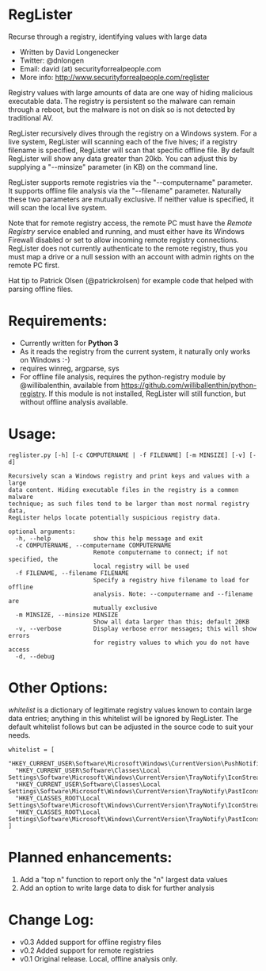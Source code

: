 RegLister
=============

Recurse through a registry, identifying values with large data

* Written by David Longenecker
* Twitter: @dnlongen
* Email: david (at) securityforrealpeople.com
* More info: http://www.securityforrealpeople.com/reglister

Registry values with large amounts of data are one way of hiding malicious executable data. The registry is persistent so the malware can remain through a reboot, but the malware is not on disk so is not detected by traditional AV.

RegLister recursively dives through the registry on a Windows system. For a live system, RegLister will scanning each of the five hives; if a registry filename is specified, RegLister will scan that specific offline file. By default RegLister will show any data greater than 20kb. You can adjust this by supplying a "--minsize" parameter (in KB) on the command line.

RegLister supports remote registries via the "--computername" parameter. It supports offline file analysis via the "--filename" parameter. Naturally these two parameters are mutually exclusive. If neither value is specified, it will scan the local live system.

Note that for remote registry access, the remote PC must have the *Remote Registry* service enabled and running, and must either have its Windows Firewall disabled or set to allow incoming remote registry connections. RegLister does not currently authenticate to the remote registry, thus you must map a drive or a null session with an account with admin rights on the remote PC first.

Hat tip to Patrick Olsen (@patrickrolsen) for example code that helped with parsing offline files.

Requirements:
=============

* Currently written for **Python 3**
* As it reads the registry from the current system, it naturally only works on Windows :-)
* requires winreg, argparse, sys
* For offline file analysis, requires the python-registry module by @willibalenthin, available from https://github.com/williballenthin/python-registry. If this module is not installed, RegLister will still function, but without offline analysis available.

Usage:
=============

```
reglister.py [-h] [-c COMPUTERNAME | -f FILENAME] [-m MINSIZE] [-v] [-d]

Recursively scan a Windows registry and print keys and values with a large
data content. Hiding executable files in the registry is a common malware
technique; as such files tend to be larger than most normal registry data,
RegLister helps locate potentially suspicious registry data.

optional arguments:
  -h, --help            show this help message and exit
  -c COMPUTERNAME, --computername COMPUTERNAME
                        Remote computername to connect; if not specified, the
                        local registry will be used
  -f FILENAME, --filename FILENAME
                        Specify a registry hive filename to load for offline
                        analysis. Note: --computername and --filename are
                        mutually exclusive
  -m MINSIZE, --minsize MINSIZE
                        Show all data larger than this; default 20KB
  -v, --verbose         Display verbose error messages; this will show errors
                        for registry values to which you do not have access
  -d, --debug
```

Other Options:
=============

*whitelist* is a dictionary of legitimate registry values known to contain large data entries; anything in this whitelist will be ignored by RegLister. The default whitelist follows but can be adjusted in the source code to suit your needs.

```
whitelist = [
  "HKEY_CURRENT_USER\Software\Microsoft\Windows\CurrentVersion\PushNotifications\AppDB",
  "HKEY_CURRENT_USER\Software\Classes\Local Settings\Software\Microsoft\Windows\CurrentVersion\TrayNotify\IconStreams",
  "HKEY_CURRENT_USER\Software\Classes\Local Settings\Software\Microsoft\Windows\CurrentVersion\TrayNotify\PastIconsStream",
  "HKEY_CLASSES_ROOT\Local Settings\Software\Microsoft\Windows\CurrentVersion\TrayNotify\IconStreams",
  "HKEY_CLASSES_ROOT\Local Settings\Software\Microsoft\Windows\CurrentVersion\TrayNotify\PastIconsStream"
]
```

Planned enhancements:
=============

1. Add a "top n" function to report only the "n" largest data values
2. Add an option to write large data to disk for further analysis

Change Log:
=============

* v0.3 Added support for offline registry files
* v0.2 Added support for remote registries
* v0.1 Original release. Local, offline analysis only.
